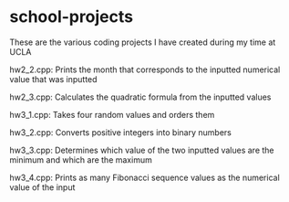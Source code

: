 # school-projects
These are the various coding projects I have created during my time at UCLA

hw2_2.cpp: Prints the month that corresponds to the inputted numerical value that was inputted


hw2_3.cpp: Calculates the quadratic formula from the inputted values



hw3_1.cpp: Takes four random values and orders them




hw3_2.cpp: Converts positive integers into binary numbers



hw3_3.cpp: Determines which value of the two inputted values are the minimum and which are the maximum




hw3_4.cpp: Prints as many Fibonacci sequence values as the numerical value of the input
